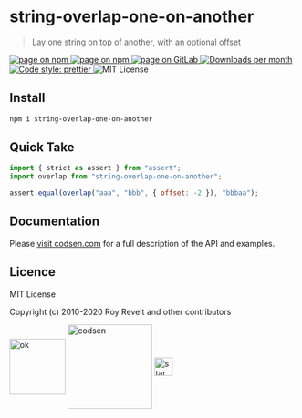 # string-overlap-one-on-another

> Lay one string on top of another, with an optional offset

<div class="package-badges">
  <a href="https://www.npmjs.com/package/string-overlap-one-on-another" rel="nofollow noreferrer noopener">
    <img src="https://img.shields.io/badge/-npm-blue?style=flat-square" alt="page on npm">
  </a>
  <a href="https://codsen.com/os/string-overlap-one-on-another" rel="nofollow noreferrer noopener">
    <img src="https://img.shields.io/badge/-Codsen-blue?style=flat-square" alt="page on npm">
  </a>
  <a href="https://gitlab.com/codsen/codsen/tree/master/packages/string-overlap-one-on-another" rel="nofollow noreferrer noopener">
    <img src="https://img.shields.io/badge/-GitLab-blue?style=flat-square" alt="page on GitLab">
  </a>
  <a href="https://npmcharts.com/compare/string-overlap-one-on-another?interval=30" rel="nofollow noreferrer noopener" target="_blank">
    <img src="https://img.shields.io/npm/dm/string-overlap-one-on-another.svg?style=flat-square" alt="Downloads per month">
  </a>
  <a href="https://prettier.io" rel="nofollow noreferrer noopener" target="_blank">
    <img src="https://img.shields.io/badge/code_style-prettier-brightgreen.svg?style=flat-square" alt="Code style: prettier">
  </a>
  <img src="https://img.shields.io/badge/licence-MIT-brightgreen.svg?style=flat-square" alt="MIT License">
</div>

## Install

```bash
npm i string-overlap-one-on-another
```

## Quick Take

```js
import { strict as assert } from "assert";
import overlap from "string-overlap-one-on-another";

assert.equal(overlap("aaa", "bbb", { offset: -2 }), "bbbaa");
```

## Documentation

Please [visit codsen.com](https://codsen.com/os/string-overlap-one-on-another/) for a full description of the API and examples.

## Licence

MIT License

Copyright (c) 2010-2020 Roy Revelt and other contributors

<img src="https://codsen.com/images/png-codsen-ok.png" width="98" alt="ok" align="center"> <img src="https://codsen.com/images/png-codsen-1.png" width="148" alt="codsen" align="center"> <img src="https://codsen.com/images/png-codsen-star-small.png" width="32" alt="star" align="center">
